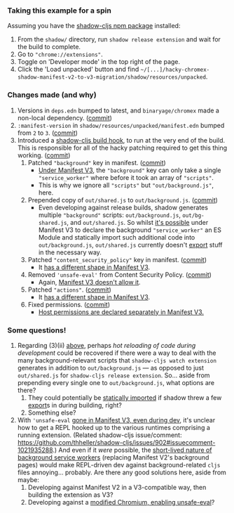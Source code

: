 ### Taking this example for a spin

Assuming you have the [shadow-cljs npm package](https://shadow-cljs.github.io/docs/UsersGuide.html#_high_level_overview) installed:

1. From the `shadow/` directory, run `shadow release extension` and wait for the build to complete.
2. Go to `"chrome://extensions"`.
3. Toggle on 'Developer mode' in the top right of the page.
4. Click the 'Load unpacked' button and find `~/[...]/hacky-chromex-shadow-manifest-v2-to-v3-migration/shadow/resources/unpacked`.

### Changes made (and why)

1. Versions in `deps.edn` bumped to latest, and `binaryage/chromex` made a non-local dependency. ([commit](https://github.com/nette-io/hacky-chromex-shadow-manifest-v2-to-v3-migration/commit/5091ce4a851384e1e7e02fc4592d698a05812142))
2. `:manifest-version` in `shadow/resources/unpacked/manifest.edn` bumped from `2` to `3`. ([commit](https://github.com/nette-io/hacky-chromex-shadow-manifest-v2-to-v3-migration/commit/32d891c44bb66639424ab9b97634d2e7c742e3e6))
3. Introduced a [shadow-cljs build hook](https://shadow-cljs.github.io/docs/UsersGuide.html#build-hooks), to run at the very end of the build. This is responsible for all of the hacky patching required to get this thing working. ([commit](https://github.com/nette-io/hacky-chromex-shadow-manifest-v2-to-v3-migration/commit/7667c6e72982d7b018666b91350cbb9157685e27))
   1. Patched `"background"` key in manifest. ([commit](https://github.com/nette-io/hacky-chromex-shadow-manifest-v2-to-v3-migration/commit/7667c6e72982d7b018666b91350cbb9157685e27))
      - [Under Manifest V3](https://developer.chrome.com/docs/extensions/mv3/intro/mv3-migration/#man-sw), the `"background"` key can only take a single `"service_worker"` where before it took an array of `"scripts"`.
      - This is why we ignore all `"scripts"` but `"out/background.js"`, here.
   2. Prepended copy of `out/shared.js` to `out/background.js`. ([commit](https://github.com/nette-io/hacky-chromex-shadow-manifest-v2-to-v3-migration/commit/7667c6e72982d7b018666b91350cbb9157685e27))
      - Even developing against release builds, shadow generates multiple `"background"` scripts: `out/background.js`, `out/bg-shared.js`, and `out/shared.js`. So whilst [it's possible](https://developer.chrome.com/docs/extensions/mv3/intro/mv3-migration/#man-sw) under Manifest V3 to declare the background `"service_worker"` an ES Module and statically import such additional code into `out/background.js`, `out/shared.js` currently doesn't [export](https://developer.mozilla.org/en-US/docs/Web/JavaScript/Reference/Statements/export) stuff in the necessary way.
   3. Patched `"content_security_policy"` key in manifest. ([commit](https://github.com/nette-io/hacky-chromex-shadow-manifest-v2-to-v3-migration/commit/f151608d201547b635b61b33b95008a7aff46099))
      - It [has a different shape in Manifest V3](https://developer.chrome.com/docs/extensions/mv3/intro/mv3-migration/#content-security-policy).
   4. Removed `'unsafe-eval'` from Content Security Policy. ([commit](https://github.com/nette-io/hacky-chromex-shadow-manifest-v2-to-v3-migration/commit/f151608d201547b635b61b33b95008a7aff46099))
      - Again, [Manifest V3 doesn't allow it](https://developer.chrome.com/docs/extensions/mv3/intro/mv3-migration/#content-security-policy).
   5. Patched `"actions"`. ([commit](https://github.com/nette-io/hacky-chromex-shadow-manifest-v2-to-v3-migration/commit/758511ff5e5275d97d0a7b50aa469170abf44537))
      - It [has a different shape in Manifest V3](https://developer.chrome.com/docs/extensions/mv3/intro/mv3-migration/#action-api-unification).
   6. Fixed permissions. ([commit](https://github.com/nette-io/hacky-chromex-shadow-manifest-v2-to-v3-migration/commit/2c13ebac2aff9864215aec24cdd94b506e3a16d9))
      - [Host permissions are declared separately in Manifest V3.](https://developer.chrome.com/docs/extensions/mv3/intro/mv3-migration/#host-permissions)

### Some questions!

1. Regarding (3)(ii) [above](https://github.com/nette-io/hacky-chromex-shadow-manifest-v2-to-v3-migration#changes-made-and-why), perhaps _hot reloading of code during development_ could be recovered if there were a way to deal with the many background-relevant scripts that `shadow-cljs watch extension` generates in addition to `out/background.js` — as opposed to just `out/shared.js` for `shadow-cljs release extension`. So... aside from prepending every single one to `out/background.js`, what options are there?
   1. They could potentially be [statically imported](https://developer.chrome.com/docs/extensions/mv3/intro/mv3-migration/#man-sw) if shadow threw a few [export](https://developer.mozilla.org/en-US/docs/Web/JavaScript/Reference/Statements/export)s in during building, right?
   2. Something else?
2. With `'unsafe-eval` [gone in Manifest V3, even during dev](https://developer.chrome.com/docs/extensions/mv3/intro/mv3-migration/#content-security-policy), it's unclear how to get a REPL hooked up to the various runtimes comprising a running extension. (Related shadow-cljs issue/comment: https://github.com/thheller/shadow-cljs/issues/902#issuecomment-1021935288.) And even if it _were_ possible, the [short-lived nature of background service workers](https://developer.chrome.com/docs/extensions/mv3/intro/mv3-migration/#background-service-workers) (replacing Manifest V2's background pages) would make REPL-driven dev against background-related `cljs` files annoying... probably. Are there any good solutions here, aside from maybe:
   1. Developing against Manifest V2 in a V3-compatible way, then building the extension as V3?
   2. Developing against a [modified Chromium, enabling unsafe-eval](https://github.com/thheller/shadow-cljs/issues/902#issuecomment-1021973818)?
